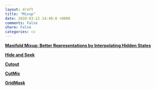 ```yaml
---
layout: draft
title: "Mixup"
date: 2020-03-22 14:49:0 +0000
comments: False
share: False
categories: cv
---
```



**[Manifold Mixup: Better Representations by Interpolating Hidden States<ICML19>](https://arxiv.org/pdf/1806.05236.pdf)**



**[Hide and Seek]()**
<!--

https://zhuanlan.zhihu.com/p/

-->
**[Cutout]()**

**[CutMix]()**

**[GridMask]()**










